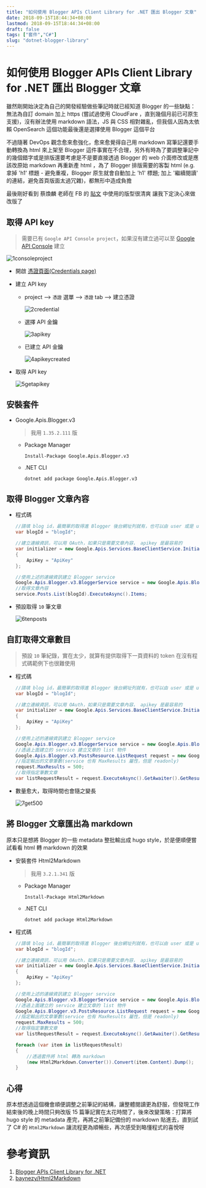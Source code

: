 ```yaml
---
title: "如何使用 Blogger APIs Client Library for .NET 匯出 Blogger 文章"
date: 2018-09-15T18:44:34+08:00
lastmod: 2018-09-15T18:44:34+08:00
draft: false
tags: ["套件","C#"]
slug: "dotnet-blogger-library"
---
```

# 如何使用 Blogger APIs Client Library for .NET 匯出 Blogger 文章
雖然剛開始決定為自己的開發經驗做些筆記時就已經知道 Blogger 的一些缺點：無法為自訂 domain 加上 https (嘗試過使用 CloudFare ，直到幾個月前已可原生支援)，沒有辦法使用 markdown 語法，JS 與 CSS 相對雜亂，但我個人因為太依賴 OpenSearch 這個功能最後還是選擇使用 Blogger 這個平台

不過隨著 DevOps 觀念愈來愈強化，愈來愈覺得自己用 markdown 寫筆記還要手動轉換為 html 來上架至 Blogger 這件事實在不合理，另外有時為了要調整筆記中的幾個錯字或是排版還要考慮是不是要直接透過 Blogger 的 web 介面修改或是應該改原始 markdown 再重新產 html ，為了 Blogger 排版需要的客製 html (e.g. 拿掉 'h1' 標題 - 避免重複，Blogger 原生就會自動加上 'h1' 標題; 加上 '繼續閱讀' 的連結，避免首頁版面太過冗雜)，都無形中造成負擔

最後剛好看到 蔡煥麟 老師在 FB 的 [貼文](https://www.facebook.com/huanlin.notes/posts/2153043261435153) 中使用的版型很清爽 讓我下定決心來做改版了

## 取得 API key

>需要已有 `Google API Console project`，如果沒有建立過可以至 [Google API Console](https://console.developers.google.com/) 建立

![1consoleproject](https://user-images.githubusercontent.com/3851540/45597333-24cbca80-b9fd-11e8-96e7-45fe59b74d38.png)

* 開啟 [憑證頁面(Credentials page)](https://console.developers.google.com/apis/credentials)

* 建立 API key
    - project -->  `憑證` 選單 --> `憑證` tab --> 建立憑證
        
        ![2credential](https://user-images.githubusercontent.com/3851540/45597335-24cbca80-b9fd-11e8-938e-4cb141951c24.png)
    - 選擇 API 金鑰

        ![3apikey](https://user-images.githubusercontent.com/3851540/45597336-25646100-b9fd-11e8-8b71-50e7b54930a5.png) 
    - 已建立 API 金鑰

        ![4apikeycreated](https://user-images.githubusercontent.com/3851540/45597329-24333400-b9fd-11e8-9101-b1742751a05c.png)

* 取得 API key

    ![5getapikey](https://user-images.githubusercontent.com/3851540/45597330-24333400-b9fd-11e8-986f-fb8a07e92027.png)

## 安裝套件
- Google.Apis.Blogger.v3
    
	> 我用 `1.35.2.111` 版

    - Package Manager
    
        ```
        Install-Package Google.Apis.Blogger.v3
        ```
    - .NET CLI

        ```
        dotnet add package Google.Apis.Blogger.v3
        ``` 

## 取得 Blogger 文章內容
- 程式碼

    ```cs
    //請填 blog id，最簡單的取得進 Blogger 後台網址列就有，也可以由 user 或是 url 查
	var blogId = "blogId";
	
	//建立連線資訊，可以用 OAuth，如果只是需要文章內容， apikey 是最容易的
	var initializer = new Google.Apis.Services.BaseClientService.Initializer()
	{
		ApiKey = "ApiKey"
	};
	
	//使用上述的連線資訊建立 Blogger service 
	Google.Apis.Blogger.v3.BloggerService service = new Google.Apis.Blogger.v3.BloggerService(initializer);
	//取得文章內容
	service.Posts.List(blogId).ExecuteAsync().Items;
    ```
- 預設取得 `10` 筆文章

    ![6tenposts](https://user-images.githubusercontent.com/3851540/45597331-24333400-b9fd-11e8-8a35-17af63bec874.png)

## 自訂取得文章數目

>預設 `10` 筆紀錄，實在太少，就算有提供取得下一頁資料的 token 在沒有程式碼範例下也很難使用

- 程式碼
    
    ```cs
    //請填 blog id，最簡單的取得進 Blogger 後台網址列就有，也可以由 user 或是 url 查
	var blogId = "blogId";
	
	//建立連線資訊，可以用 OAuth，如果只是需要文章內容， apikey 是最容易的
	var initializer = new Google.Apis.Services.BaseClientService.Initializer()
	{
		ApiKey = "ApiKey"
	};
	
	//使用上述的連線資訊建立 Blogger service 
	Google.Apis.Blogger.v3.BloggerService service = new Google.Apis.Blogger.v3.BloggerService(initializer);
	//透過上面建立的 service 建立文章的 list 物件
	Google.Apis.Blogger.v3.PostsResource.ListRequest request = new Google.Apis.Blogger.v3.PostsResource.ListRequest(service, blogId);
	//指定輸出的文章筆數(service 也有 MaxResults 屬性，但是 readonly)
	request.MaxResults = 500;
	//取得指定筆數文章
	var listRequestResult = request.ExecuteAsync().GetAwaiter().GetResult().Items;
    ```
- 數量愈大，取得時間也會隨之變長 

    ![7get500](https://user-images.githubusercontent.com/3851540/45597332-24cbca80-b9fd-11e8-9f2b-74cbb1a8026a.png)

## 將 Blogger 文章匯出為 markdown

原本只是想將 Blogger 的一些 metadata 整批輸出成 hugo style，於是便順便嘗試看看 html 轉 markdown 的效果

- 安裝套件 Html2Markdown
	
	> 我用 `3.2.1.341` 版

	- Package Manager
    
    	```
        Install-Package Html2Markdown
        ```
    - .NET CLI

        ```
        dotnet add package Html2Markdown
        ``` 

- 程式碼
    
    ```cs
    //請填 blog id，最簡單的取得進 Blogger 後台網址列就有，也可以由 user 或是 url 查
	var blogId = "blogId";
	
	//建立連線資訊，可以用 OAuth，如果只是需要文章內容， apikey 是最容易的
	var initializer = new Google.Apis.Services.BaseClientService.Initializer()
	{
		ApiKey = "ApiKey"
	};
	
	//使用上述的連線資訊建立 Blogger service 
	Google.Apis.Blogger.v3.BloggerService service = new Google.Apis.Blogger.v3.BloggerService(initializer);
	//透過上面建立的 service 建立文章的 list 物件
	Google.Apis.Blogger.v3.PostsResource.ListRequest request = new Google.Apis.Blogger.v3.PostsResource.ListRequest(service, blogId);
	//指定輸出的文章筆數(service 也有 MaxResults 屬性，但是 readonly)
	request.MaxResults = 500;
	//取得指定筆數文章
	var listRequestResult = request.ExecuteAsync().GetAwaiter().GetResult().Items;

    foreach (var item in listRequestResult)
	{
		//透過套件將 html 轉為 markdown
		(new Html2Markdown.Converter()).Convert(item.Content).Dump();
	}
    ```

## 心得
原本想透過這個機會順便調整之前筆記的結構，讓整體閱讀更為舒服，但發現工作結束後的晚上時間只夠改版 15 篇筆記實在太花時間了，後來改變策略：打算將 hugo style 的 metadata 產完，再將之前筆記備份的 markdown 貼進去，直到試了 C# 的 `Html2Markdown` 讓流程更為順暢些，再次感受到略懂程式的喜悅呀

# 參考資訊
1. [Blogger APIs Client Library for .NET](https://developers.google.com/blogger/docs/3.0/api-lib/dotnet)
2. [baynezy/Html2Markdown](https://github.com/baynezy/Html2Markdown)